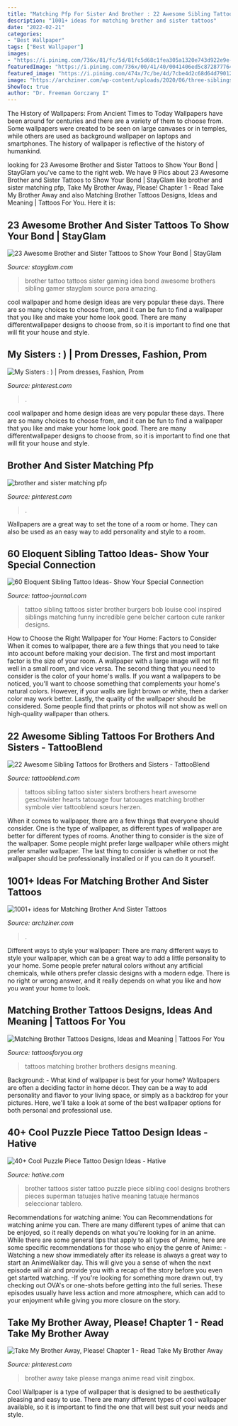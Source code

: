 ```yaml
---
title: "Matching Pfp For Sister And Brother : 22 Awesome Sibling Tattoos For Brothers And Sisters"
description: "1001+ ideas for matching brother and sister tattoos"
date: "2022-02-21"
categories:
- "Best Wallpaper"
tags: ["Best Wallpaper"]
images:
- "https://i.pinimg.com/736x/81/fc/5d/81fc5d68c1fea305a1320e743d922e9e--fes-brother.jpg"
featuredImage: "https://i.pinimg.com/736x/00/41/40/0041406ed5c8728777640da7187332c8--my-sister-sisters.jpg"
featured_image: "https://i.pinimg.com/474x/7c/be/4d/7cbe4d2c68d64d7901256f4bea239fe5.jpg"
image: "https://archziner.com/wp-content/uploads/2020/06/three-siblings-with-matching-forearm-tattoos-brother-and-sister-tattoos-triangles-with-different-symbols.jpg"
ShowToc: true
author: "Dr. Freeman Gorczany I"
---
```



The History of Wallpapers: From Ancient Times to Today
Wallpapers have been around for centuries and there are a variety of them to choose from. Some wallpapers were created to be seen on large canvases or in temples, while others are used as background wallpaper on laptops and smartphones. The history of wallpaper is reflective of the history of humankind.

	

		
looking for 23 Awesome Brother and Sister Tattoos to Show Your Bond | StayGlam you've came to the right web. We have 9 Pics about 23 Awesome Brother and Sister Tattoos to Show Your Bond | StayGlam like brother and sister matching pfp, Take My Brother Away, Please! Chapter 1 - Read Take My Brother Away and also Matching Brother Tattoos Designs, Ideas and Meaning | Tattoos For You. Here it is:
		
    
## 23 Awesome Brother And Sister Tattoos To Show Your Bond | StayGlam

<img loading=lazy src="https://stayglam.com/wp-content/uploads/2019/01/Gaming-Tattoo-Idea.jpg" onerror="this.onerror=null;this.src='https://tse3.mm.bing.net/th?id=OIP.EQmHwkEv3dxakyf6hKJDjQHaHa&amp;pid=15.1';" alt="23 Awesome Brother and Sister Tattoos to Show Your Bond | StayGlam">

_Source: stayglam.com_

>brother tattoo tattoos sister gaming idea bond awesome brothers sibling gamer stayglam source para amazing. 

	

cool wallpaper and home design ideas are very popular these days. There are so many choices to choose from, and it can be fun to find a wallpaper that you like and make your home look good. There are many differentwallpaper designs to choose from, so it is important to find one that will fit your house and style.

    
## My Sisters : ) | Prom Dresses, Fashion, Prom

<img loading=lazy src="https://i.pinimg.com/736x/00/41/40/0041406ed5c8728777640da7187332c8--my-sister-sisters.jpg" onerror="this.onerror=null;this.src='https://tse4.mm.bing.net/th?id=OIP.K9kZAmwOXkzururNu1yapQHaLH&amp;pid=15.1';" alt="My Sisters : ) | Prom dresses, Fashion, Prom">

_Source: pinterest.com_

>. 

	

cool wallpaper and home design ideas are very popular these days. There are so many choices to choose from, and it can be fun to find a wallpaper that you like and make your home look good. There are many differentwallpaper designs to choose from, so it is important to find one that will fit your house and style.

    
## Brother And Sister Matching Pfp

<img loading=lazy src="https://i.pinimg.com/474x/7c/be/4d/7cbe4d2c68d64d7901256f4bea239fe5.jpg" onerror="this.onerror=null;this.src='https://tse1.mm.bing.net/th?id=OIP.82KD5oJyuIwMXx2SSRY9twAAAA&amp;pid=15.1';" alt="brother and sister matching pfp">

_Source: pinterest.com_

>. 

	

Wallpapers are a great way to set the tone of a room or home. They can also be used as an easy way to add personality and style to a room.

    
## 60 Eloquent Sibling Tattoo Ideas- Show Your Special Connection

<img loading=lazy src="https://tattoo-journal.com/wp-content/uploads/2016/09/sibling-tattoo47.jpg" onerror="this.onerror=null;this.src='https://tse2.mm.bing.net/th?id=OIP.gOvxHJT0bfMuzu7uhWSdqQHaHa&amp;pid=15.1';" alt="60 Eloquent Sibling Tattoo Ideas- Show Your Special Connection">

_Source: tattoo-journal.com_

>tattoo sibling tattoos sister brother burgers bob louise cool inspired siblings matching funny incredible gene belcher cartoon cute ranker designs. 

	

How to Choose the Right Wallpaper for Your Home: Factors to Consider
When it comes to wallpaper, there are a few things that you need to take into account before making your decision. The first and most important factor is the size of your room. A wallpaper with a large image will not fit well in a small room, and vice versa. 
The second thing that you need to consider is the color of your home's walls. If you want a wallpapers to be noticed, you'll want to choose something that complements your home's natural colors. However, if your walls are light brown or white, then a darker color may work better. 
Lastly, the quality of the wallpaper should be considered. Some people find that prints or photos will not show as well on high-quality wallpaper than others.

    
## 22 Awesome Sibling Tattoos For Brothers And Sisters - TattooBlend

<img loading=lazy src="http://tattooblend.com/wp-content/uploads/2016/03/sister-sibling-heart-tattoos.jpg" onerror="this.onerror=null;this.src='https://tse2.mm.bing.net/th?id=OIP.iNHFCyp2ouUULC8hRl1RwQHaHY&amp;pid=15.1';" alt="22 Awesome Sibling Tattoos for Brothers and Sisters - TattooBlend">

_Source: tattooblend.com_

>tattoos sibling tattoo sister sisters brothers heart awesome geschwister hearts tatouage four tatouages matching brother symbole vier tattooblend sœurs herzen. 

	

When it comes to wallpaper, there are a few things that everyone should consider. One is the type of wallpaper, as different types of wallpaper are better for different types of rooms. Another thing to consider is the size of the wallpaper. Some people might prefer large wallpaper while others might prefer smaller wallpaper. The last thing to consider is whether or not the wallpaper should be professionally installed or if you can do it yourself.

    
## 1001+ Ideas For Matching Brother And Sister Tattoos

<img loading=lazy src="https://archziner.com/wp-content/uploads/2020/06/three-siblings-with-matching-forearm-tattoos-brother-and-sister-tattoos-triangles-with-different-symbols.jpg" onerror="this.onerror=null;this.src='https://tse3.mm.bing.net/th?id=OIP.F9lW20rzlwjZN5PdZagwtwHaMr&amp;pid=15.1';" alt="1001+ ideas for Matching Brother And Sister Tattoos">

_Source: archziner.com_

>. 

	

Different ways to style your wallpaper:
There are many different ways to style your wallpaper, which can be a great way to add a little personality to your home. Some people prefer natural colors without any artificial chemicals, while others prefer classic designs with a modern edge. There is no right or wrong answer, and it really depends on what you like and how you want your home to look.

    
## Matching Brother Tattoos Designs, Ideas And Meaning | Tattoos For You

<img loading=lazy src="https://www.tattoosforyou.org/wp-content/uploads/2017/05/Matching-Tattoos-for-Brothers.jpg" onerror="this.onerror=null;this.src='https://tse1.mm.bing.net/th?id=OIP.GCPsJCJSWin0VtP-ndHAqAHaHX&amp;pid=15.1';" alt="Matching Brother Tattoos Designs, Ideas and Meaning | Tattoos For You">

_Source: tattoosforyou.org_

>tattoos matching brother brothers designs meaning. 

	

Background: - What kind of wallpaper is best for your home?
Wallpapers are often a deciding factor in home décor. They can be a way to add personality and flavor to your living space, or simply as a backdrop for your pictures. Here, we'll take a look at some of the best wallpaper options for both personal and professional use.

    
## 40+ Cool Puzzle Piece Tattoo Design Ideas - Hative

<img loading=lazy src="https://hative.com/wp-content/uploads/2014/03/puzzle-piece-tattoos/13-sibling-tattoo-for-brother.jpg" onerror="this.onerror=null;this.src='https://tse2.mm.bing.net/th?id=OIP.CBEpLpPSjLVeMog8dlKigwHaNG&amp;pid=15.1';" alt="40+ Cool Puzzle Piece Tattoo Design Ideas - Hative">

_Source: hative.com_

>brother tattoos sister tattoo puzzle piece sibling cool designs brothers pieces superman tatuajes hative meaning tatuaje hermanos seleccionar tablero. 

	

Recommendations for watching anime: You can
Recommendations for watching anime you can. There are many different types of anime that can be enjoyed, so it really depends on what you're looking for in an anime. While there are some general tips that apply to all types of Anime, here are some specific recommendations for those who enjoy the genre of Anime: 
-Watching a new show immediately after its release is always a great way to start an AnimeWalker day. This will give you a sense of when the next episode will air and provide you with a recap of the story before you even get started watching. 
-If you're looking for something more drawn out, try checking out OVA's or one-shots before getting into the full series. These episodes usually have less action and more atmosphere, which can add to your enjoyment while giving you more closure on the story.

    
## Take My Brother Away, Please! Chapter 1 - Read Take My Brother Away

<img loading=lazy src="https://i.pinimg.com/736x/81/fc/5d/81fc5d68c1fea305a1320e743d922e9e--fes-brother.jpg" onerror="this.onerror=null;this.src='https://tse4.mm.bing.net/th?id=OIP.osk9N1RHsv-TN_4cu6kW8AHaKN&amp;pid=15.1';" alt="Take My Brother Away, Please! Chapter 1 - Read Take My Brother Away">

_Source: pinterest.com_

>brother away take please manga anime read visit zingbox. 

	

Cool Wallpaper is a type of wallpaper that is designed to be aesthetically pleasing and easy to use. There are many different types of cool wallpaper available, so it is important to find the one that will best suit your needs and style.

